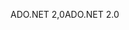 <span data-ttu-id="3f678-101">ADO.NET 2,0</span><span class="sxs-lookup"><span data-stu-id="3f678-101">ADO.NET 2.0</span></span>